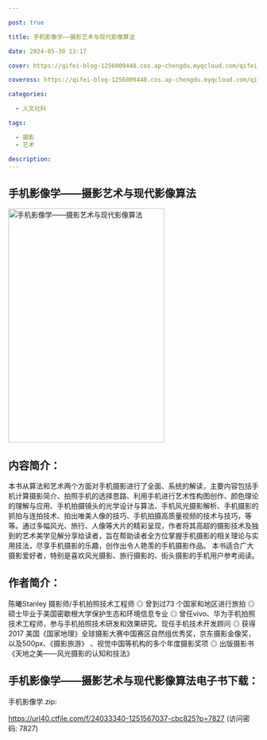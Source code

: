 ```yaml
---

post: true

title: 手机影像学——摄影艺术与现代影像算法

date: 2024-05-30 13:17

cover: https://qifei-blog-1256009448.cos.ap-chengdu.myqcloud.com/qifei-blog/61Cw-4BQhYL.jpg

coveross: https://qifei-blog-1256009448.cos.ap-chengdu.myqcloud.com/qifei-blog/61Cw-4BQhYL.jpg

categories:

  - 人文社科

tags:

  - 摄影
  - 艺术

description:
---
```


## 手机影像学——摄影艺术与现代影像算法

<img alt="手机影像学——摄影艺术与现代影像算法" class="aligncenter loading" data-was-processed="true" decoding="async" fetchpriority="high" height="471" src="https://qifei-blog-1256009448.cos.ap-chengdu.myqcloud.com/qifei-blog/61Cw-4BQhYL.jpg" style="cursor: zoom-in;" width="314"/>

## 内容简介：

本书从算法和艺术两个方面对手机摄影进行了全面、系统的解读，主要内容包括手机计算摄影简介、拍照手机的选择思路、利用手机进行艺术性构图创作、颜色理论的理解与应用、手机拍摄镜头的光学设计与算法、手机风光摄影解析、手机摄影的抓拍与连拍技术、拍出唯美人像的技巧、手机拍摄高质量视频的技术与技巧，等等。通过多幅风光、旅行、人像等大片的精彩呈现，作者将其高超的摄影技术及独到的艺术美学见解分享给读者，旨在帮助读者全方位掌握手机摄影的相关理论与实用技法，尽享手机摄影的乐趣，创作出令人艳羡的手机摄影作品。 本书适合广大摄影爱好者，特别是喜欢风光摄影、旅行摄影的、街头摄影的手机用户参考阅读。

## 作者简介：

陈曦Stanley 摄影师/手机拍照技术工程师 ◎ 曾到过73 个国家和地区进行旅拍 ◎ 硕士毕业于美国密歇根大学保护生态和环境信息专业 ◎ 曾任vivo、华为手机拍照技术工程师，参与手机拍照技术研发和效果研究。现任手机技术开发顾问 ◎ 获得2017 美国《国家地理》全球摄影大赛中国赛区自然组优秀奖，京东摄影金像奖，以及500px、《摄影旅游》 、视觉中国等机构的多个年度摄影奖项 ◎ 出版摄影书《天地之美——风光摄影的认知和技法》

## 手机影像学——摄影艺术与现代影像算法电子书下载：

手机影像学.zip: 

https://url40.ctfile.com/f/24033340-1251567037-cbc825?p=7827 (访问密码: 7827)
